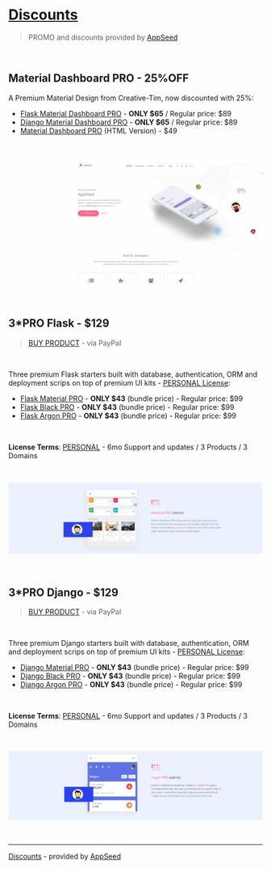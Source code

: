 # [Discounts](https://appseed.us/discounts)

> PROMO and discounts provided by [AppSeed](https://appseed.us) 

<br />

## Material Dashboard PRO - 25%OFF

A Premium Material Design from Creative-Tim, now discounted with 25%: 

- [Flask Material Dashboard PRO](https://appseed.us/admin-dashboards/flask-dashboard-material-pro) - **ONLY $65** / Regular price: $89
- [Django Material Dashboard PRO](https://appseed.us/admin-dashboards/django-dashboard-material-pro) - **ONLY $65** / Regular price: $89
- [Material Dashboard PRO](https://bit.ly/3odmcGy) (HTML Version) - $49 

<br />

![Material PRO 25%Off - Promo.](https://raw.githubusercontent.com/app-generator/discounts/main/media/material-pro-25off-intro.gif)

<br />

## 3*PRO Flask - $129

> [BUY PRODUCT](https://www.paypal.com/cgi-bin/webscr?cmd=_s-xclick&hosted_button_id=F9NEZBNBRQGHC) - via PayPal

<br />

Three premium Flask starters built with database, authentication, ORM and deployment scrips on top of premium UI kits - [PERSONAL License](https://github.com/app-generator/license-personal):

- [Flask Material PRO](https://flask-material-dashboard-pro.appseed-srv1.com/) - **ONLY $43** (bundle price) - Regular price: $99 
- [Flask Black PRO](https://flask-black-dashboard-pro.appseed-srv1.com/) - **ONLY $43** (bundle price) - Regular price: $99 
- [Flask Argon PRO](https://flask-argon-dashboard-pro.appseed-srv1.com/) - **ONLY $43** (bundle price) - Regular price: $99 

<br />

**License Terms**: [PERSONAL](https://github.com/app-generator/license-personal) - 6mo Support and updates / 3 Products / 3 Domains

<br >

![3*PRO Flask - AppSeed Discount.](https://raw.githubusercontent.com/app-generator/discounts/main/media/discount-3PRO-flask-banner.png)

<br />

## 3*PRO Django - $129

> [BUY PRODUCT](https://www.paypal.com/cgi-bin/webscr?cmd=_s-xclick&hosted_button_id=MGAUST6QGNXE2) - via PayPal

<br />

Three premium Django starters built with database, authentication, ORM and deployment scrips on top of premium UI kits - [PERSONAL License](https://github.com/app-generator/license-personal):

- [Django Material PRO](https://django-material-dashboard-pro.appseed-srv1.com/) - **ONLY $43** (bundle price) - Regular price: $99 
- [Django Black PRO](https://django-black-dashboard-pro.appseed-srv1.com/) - **ONLY $43** (bundle price) - Regular price: $99 
- [Django Argon PRO](https://django-argon-dashboard-pro.appseed-srv1.com/) - **ONLY $43** (bundle price) - Regular price: $99 

<br />

**License Terms**: [PERSONAL](https://github.com/app-generator/license-personal) - 6mo Support and updates / 3 Products / 3 Domains

<br >

![3*PRO Django - AppSeed Discount.](https://raw.githubusercontent.com/app-generator/discounts/main/media/discount-3PRO-django-banner.png)

<br />

---
[Discounts](https://appseed.us/discounts) - provided by [AppSeed](https://appseed.us) 

